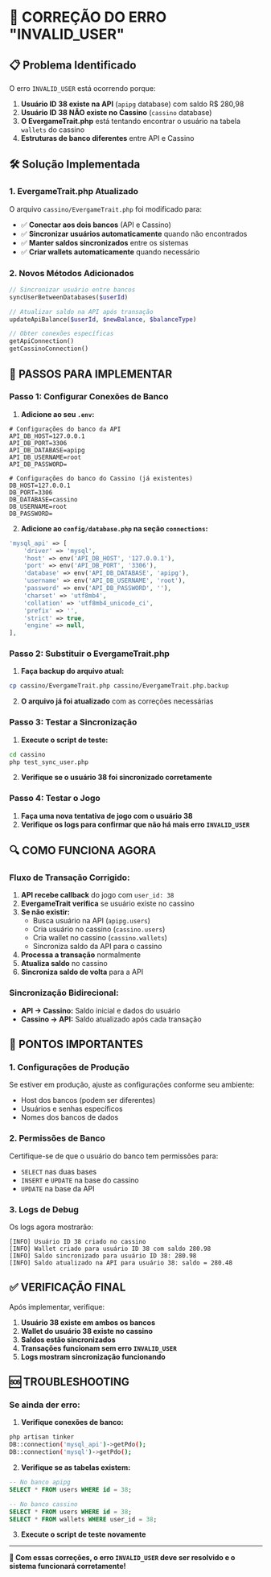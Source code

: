# 🔧 CORREÇÃO DO ERRO "INVALID_USER"

## 📋 Problema Identificado

O erro `INVALID_USER` está ocorrendo porque:

1. **Usuário ID 38 existe na API** (`apipg` database) com saldo R$ 280,98
2. **Usuário ID 38 NÃO existe no Cassino** (`cassino` database)
3. **O EvergameTrait.php** está tentando encontrar o usuário na tabela `wallets` do cassino
4. **Estruturas de banco diferentes** entre API e Cassino

## 🛠️ Solução Implementada

### 1. **EvergameTrait.php Atualizado**

O arquivo `cassino/EvergameTrait.php` foi modificado para:

- ✅ **Conectar aos dois bancos** (API e Cassino)
- ✅ **Sincronizar usuários automaticamente** quando não encontrados
- ✅ **Manter saldos sincronizados** entre os sistemas
- ✅ **Criar wallets automaticamente** quando necessário

### 2. **Novos Métodos Adicionados**

```php
// Sincronizar usuário entre bancos
syncUserBetweenDatabases($userId)

// Atualizar saldo na API após transação
updateApiBalance($userId, $newBalance, $balanceType)

// Obter conexões específicas
getApiConnection()
getCassinoConnection()
```

## 📝 PASSOS PARA IMPLEMENTAR

### **Passo 1: Configurar Conexões de Banco**

1. **Adicione ao seu `.env`:**
```env
# Configurações do banco da API
API_DB_HOST=127.0.0.1
API_DB_PORT=3306
API_DB_DATABASE=apipg
API_DB_USERNAME=root
API_DB_PASSWORD=

# Configurações do banco do Cassino (já existentes)
DB_HOST=127.0.0.1
DB_PORT=3306
DB_DATABASE=cassino
DB_USERNAME=root
DB_PASSWORD=
```

2. **Adicione ao `config/database.php` na seção `connections`:**
```php
'mysql_api' => [
    'driver' => 'mysql',
    'host' => env('API_DB_HOST', '127.0.0.1'),
    'port' => env('API_DB_PORT', '3306'),
    'database' => env('API_DB_DATABASE', 'apipg'),
    'username' => env('API_DB_USERNAME', 'root'),
    'password' => env('API_DB_PASSWORD', ''),
    'charset' => 'utf8mb4',
    'collation' => 'utf8mb4_unicode_ci',
    'prefix' => '',
    'strict' => true,
    'engine' => null,
],
```

### **Passo 2: Substituir o EvergameTrait.php**

1. **Faça backup do arquivo atual:**
```bash
cp cassino/EvergameTrait.php cassino/EvergameTrait.php.backup
```

2. **O arquivo já foi atualizado** com as correções necessárias

### **Passo 3: Testar a Sincronização**

1. **Execute o script de teste:**
```bash
cd cassino
php test_sync_user.php
```

2. **Verifique se o usuário 38 foi sincronizado corretamente**

### **Passo 4: Testar o Jogo**

1. **Faça uma nova tentativa de jogo com o usuário 38**
2. **Verifique os logs para confirmar que não há mais erro `INVALID_USER`**

## 🔍 COMO FUNCIONA AGORA

### **Fluxo de Transação Corrigido:**

1. **API recebe callback** do jogo com `user_id: 38`
2. **EvergameTrait verifica** se usuário existe no cassino
3. **Se não existir:**
   - Busca usuário na API (`apipg.users`)
   - Cria usuário no cassino (`cassino.users`)
   - Cria wallet no cassino (`cassino.wallets`)
   - Sincroniza saldo da API para o cassino
4. **Processa a transação** normalmente
5. **Atualiza saldo** no cassino
6. **Sincroniza saldo de volta** para a API

### **Sincronização Bidirecional:**

- **API → Cassino:** Saldo inicial e dados do usuário
- **Cassino → API:** Saldo atualizado após cada transação

## 🚨 PONTOS IMPORTANTES

### **1. Configurações de Produção**

Se estiver em produção, ajuste as configurações conforme seu ambiente:
- Host dos bancos (podem ser diferentes)
- Usuários e senhas específicos
- Nomes dos bancos de dados

### **2. Permissões de Banco**

Certifique-se de que o usuário do banco tem permissões para:
- `SELECT` nas duas bases
- `INSERT` e `UPDATE` na base do cassino
- `UPDATE` na base da API

### **3. Logs de Debug**

Os logs agora mostrarão:
```
[INFO] Usuário ID 38 criado no cassino
[INFO] Wallet criado para usuário ID 38 com saldo 280.98
[INFO] Saldo sincronizado para usuário ID 38: 280.98
[INFO] Saldo atualizado na API para usuário 38: saldo = 280.48
```

## ✅ VERIFICAÇÃO FINAL

Após implementar, verifique:

1. **Usuário 38 existe em ambos os bancos**
2. **Wallet do usuário 38 existe no cassino**
3. **Saldos estão sincronizados**
4. **Transações funcionam sem erro `INVALID_USER`**
5. **Logs mostram sincronização funcionando**

## 🆘 TROUBLESHOOTING

### **Se ainda der erro:**

1. **Verifique conexões de banco:**
```bash
php artisan tinker
DB::connection('mysql_api')->getPdo();
DB::connection('mysql')->getPdo();
```

2. **Verifique se as tabelas existem:**
```sql
-- No banco apipg
SELECT * FROM users WHERE id = 38;

-- No banco cassino  
SELECT * FROM users WHERE id = 38;
SELECT * FROM wallets WHERE user_id = 38;
```

3. **Execute o script de teste novamente**

---

**🎯 Com essas correções, o erro `INVALID_USER` deve ser resolvido e o sistema funcionará corretamente!**
